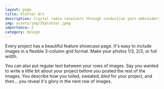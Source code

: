 ```yaml
---
layout: page
title: Plotter Art
description: Crystal radio receivers through conductive yarn embroidery
img: assets/img/35plotter.jpeg
importance: 2
category: Design
---
```


Every project has a beautiful feature showcase page.
It's easy to include images in a flexible 3-column grid format.
Make your photos 1/3, 2/3, or full width.


You can also put regular text between your rows of images.
Say you wanted to write a little bit about your project before you posted the rest of the images.
You describe how you toiled, sweated, *bled* for your project, and then... you reveal it's glory in the next row of images.



